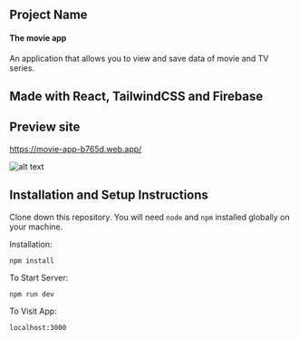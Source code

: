 ## Project Name 

#### The movie app

An application that allows you to view and save data of movie and TV series.

## Made with React, TailwindCSS and Firebase 

## Preview site
https://movie-app-b765d.web.app/

![alt text](https://iili.io/HWJhOGV.png)



## Installation and Setup Instructions
 

Clone down this repository. You will need `node` and `npm` installed globally on your machine.  

Installation:

`npm install`  

To Start Server:

`npm run dev`   

To Visit App:

`localhost:3000`  
